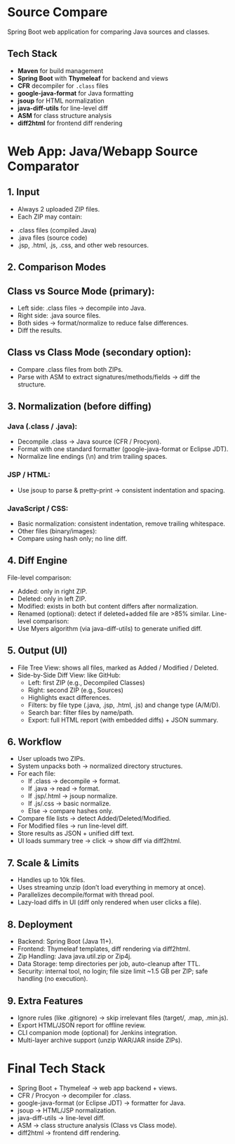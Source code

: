 # Source Compare

Spring Boot web application for comparing Java sources and classes.

## Tech Stack

- **Maven** for build management
- **Spring Boot** with **Thymeleaf** for backend and views
- **CFR** decompiler for `.class` files
- **google-java-format** for Java formatting
- **jsoup** for HTML normalization
- **java-diff-utils** for line-level diff
- **ASM** for class structure analysis
- **diff2html** for frontend diff rendering

# Web App: Java/Webapp Source Comparator

## 1. Input

- Always 2 uploaded ZIP files.
- Each ZIP may contain:

+ .class files (compiled Java)
+ .java files (source code)
+ .jsp, .html, .js, .css, and other web resources.

## 2. Comparison Modes

## Class vs Source Mode (primary):

- Left side: .class files → decompile into Java.
- Right side: .java source files.
- Both sides → format/normalize to reduce false differences.
- Diff the results.

## Class vs Class Mode (secondary option):

- Compare .class files from both ZIPs.
- Parse with ASM to extract signatures/methods/fields → diff the structure.

## 3. Normalization (before diffing)

### Java (.class / .java):

- Decompile .class → Java source (CFR / Procyon).
- Format with one standard formatter (google-java-format or Eclipse JDT).
- Normalize line endings (\n) and trim trailing spaces.

### JSP / HTML:

- Use jsoup to parse & pretty-print → consistent indentation and spacing.

### JavaScript / CSS:

- Basic normalization: consistent indentation, remove trailing whitespace.
- Other files (binary/images):
- Compare using hash only; no line diff.

## 4. Diff Engine

File-level comparison:

- Added: only in right ZIP.
- Deleted: only in left ZIP.
- Modified: exists in both but content differs after normalization.
- Renamed (optional): detect if deleted+added file are >85% similar.
  Line-level comparison:
- Use Myers algorithm (via java-diff-utils) to generate unified diff.

## 5. Output (UI)

- File Tree View: shows all files, marked as Added / Modified / Deleted.
- Side-by-Side Diff View: like GitHub:
    + Left: first ZIP (e.g., Decompiled Classes)
    + Right: second ZIP (e.g., Sources)
    + Highlights exact differences.
    + Filters: by file type (.java, .jsp, .html, .js) and change type (A/M/D).
    + Search bar: filter files by name/path.
    + Export: full HTML report (with embedded diffs) + JSON summary.

## 6. Workflow

- User uploads two ZIPs.
- System unpacks both → normalized directory structures.
- For each file:
    + If .class → decompile → format.
    + If .java → read → format.
    + If .jsp/.html → jsoup normalize.
    + If .js/.css → basic normalize.
    + Else → compare hashes only.
- Compare file lists → detect Added/Deleted/Modified.
- For Modified files → run line-level diff.
- Store results as JSON + unified diff text.
- UI loads summary tree → click → show diff via diff2html.

## 7. Scale & Limits

- Handles up to 10k files.
- Uses streaming unzip (don’t load everything in memory at once).
- Parallelizes decompile/format with thread pool.
- Lazy-load diffs in UI (diff only rendered when user clicks a file).

## 8. Deployment

- Backend: Spring Boot (Java 11+).
- Frontend: Thymeleaf templates, diff rendering via diff2html.
- Zip Handling: Java java.util.zip or Zip4j.
- Data Storage: temp directories per job, auto-cleanup after TTL.
- Security: internal tool, no login; file size limit ~1.5 GB per ZIP; safe handling (no execution).

## 9. Extra Features

- Ignore rules (like .gitignore) → skip irrelevant files (target/, .map, .min.js).
- Export HTML/JSON report for offline review.
- CLI companion mode (optional) for Jenkins integration.
- Multi-layer archive support (unzip WAR/JAR inside ZIPs).

# Final Tech Stack

- Spring Boot + Thymeleaf → web app backend + views.
- CFR / Procyon → decompiler for .class.
- google-java-format (or Eclipse JDT) → formatter for Java.
- jsoup → HTML/JSP normalization.
- java-diff-utils → line-level diff.
- ASM → class structure analysis (Class vs Class mode).
- diff2html → frontend diff rendering.
